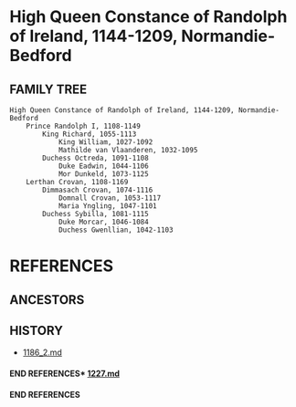# High Queen Constance of Randolph of Ireland, 1144-1209, Normandie-Bedford

## FAMILY TREE 

```
High Queen Constance of Randolph of Ireland, 1144-1209, Normandie-Bedford
	Prince Randolph I, 1108-1149
		King Richard, 1055-1113
			King William, 1027-1092
			Mathilde van Vlaanderen, 1032-1095
		Duchess Octreda, 1091-1108
			Duke Eadwin, 1044-1106
			Mor Dunkeld, 1073-1125
	Lerthan Crovan, 1108-1169
		Dimmasach Crovan, 1074-1116
			Domnall Crovan, 1053-1117
			Maria Yngling, 1047-1101
		Duchess Sybilla, 1081-1115
			Duke Morcar, 1046-1084
			Duchess Gwenllian, 1042-1103
```


# REFERENCES

## ANCESTORS

## HISTORY
* [1186_2.md](../h/1186_2.md)
#### END REFERENCES* [1227.md](../h/1227.md)
#### END REFERENCES